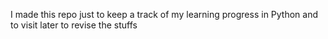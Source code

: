 I made this repo just to keep a track of my learning progress in Python and to visit later to revise the stuffs

